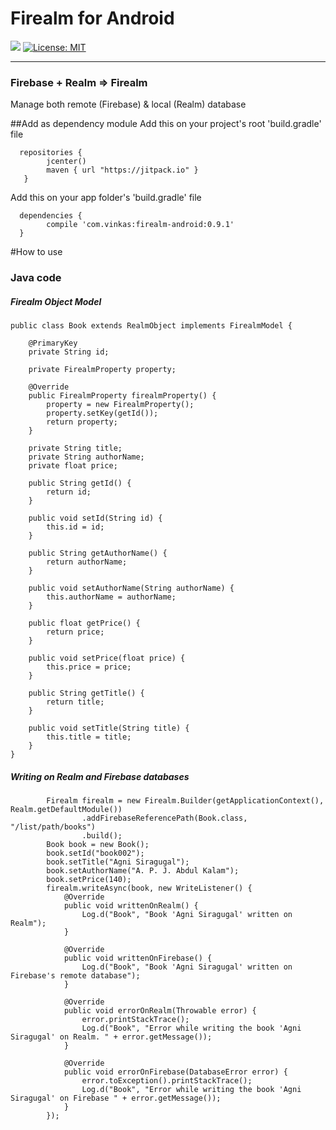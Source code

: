 # Firealm for Android

[![](https://jitpack.io/v/com.vinkas/firealm-android.svg)](https://jitpack.io/#com.vinkas/firealm-android)
[![License: MIT](https://img.shields.io/badge/License-MIT-orange.svg)](https://opensource.org/licenses/MIT)
<hr />

### Firebase + Realm => Firealm
Manage both remote (Firebase) &amp; local (Realm) database

##Add as dependency module
Add this on your project's root 'build.gradle' file
```
  repositories { 
        jcenter()
        maven { url "https://jitpack.io" }
   }
```
Add this on your app folder's 'build.gradle' file
```
  dependencies {
        compile 'com.vinkas:firealm-android:0.9.1'
  }
```
#How to use
### Java code
##### Firealm Object Model
```
public class Book extends RealmObject implements FirealmModel {

    @PrimaryKey
    private String id;

    private FirealmProperty property;

    @Override
    public FirealmProperty firealmProperty() {
        property = new FirealmProperty();
        property.setKey(getId());
        return property;
    }

    private String title;
    private String authorName;
    private float price;

    public String getId() {
        return id;
    }

    public void setId(String id) {
        this.id = id;
    }

    public String getAuthorName() {
        return authorName;
    }

    public void setAuthorName(String authorName) {
        this.authorName = authorName;
    }

    public float getPrice() {
        return price;
    }

    public void setPrice(float price) {
        this.price = price;
    }

    public String getTitle() {
        return title;
    }

    public void setTitle(String title) {
        this.title = title;
    }
}
```
##### Writing on Realm and Firebase databases
```
        Firealm firealm = new Firealm.Builder(getApplicationContext(), Realm.getDefaultModule())
                .addFirebaseReferencePath(Book.class, "/list/path/books")
                .build();
        Book book = new Book();
        book.setId("book002");
        book.setTitle("Agni Siragugal");
        book.setAuthorName("A. P. J. Abdul Kalam");
        book.setPrice(140);
        firealm.writeAsync(book, new WriteListener() {
            @Override
            public void writtenOnRealm() {
                Log.d("Book", "Book 'Agni Siragugal' written on Realm");
            }

            @Override
            public void writtenOnFirebase() {
                Log.d("Book", "Book 'Agni Siragugal' written on Firebase's remote database");
            }

            @Override
            public void errorOnRealm(Throwable error) {
                error.printStackTrace();
                Log.d("Book", "Error while writing the book 'Agni Siragugal' on Realm. " + error.getMessage());
            }

            @Override
            public void errorOnFirebase(DatabaseError error) {
                error.toException().printStackTrace();
                Log.d("Book", "Error while writing the book 'Agni Siragugal' on Firebase " + error.getMessage());
            }
        });
```
